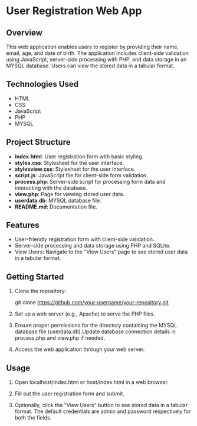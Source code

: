 # User Registration Web App

## Overview

This web application enables users to register by providing their name, email, age, and date of birth. The application includes client-side validation using JavaScript, server-side processing with PHP, and data storage in an MYSQL database. Users can view the stored data in a tabular format.

## Technologies Used

- HTML
- CSS
- JavaScript
- PHP
- MYSQL

## Project Structure

- **index.html**: User registration form with basic styling.
- **styles.css**: Stylesheet for the user interface.
- **stylesview.css**: Stylesheet for the user interface.
- **script.js**: JavaScript file for client-side form validation.
- **process.php**: Server-side script for processing form data and interacting with the database.
- **view.php**: Page for viewing stored user data.
- **userdata.db**: MYSQL database file.
- **README.md**: Documentation file.

## Features

- User-friendly registration form with client-side validation.
- Server-side processing and data storage using PHP and SQLite.
- View Users: Navigate to the "View Users" page to see stored user data in a tabular format.

## Getting Started

1. Clone the repository:

   git clone https://github.com/your-username/your-repository.git

2. Set up a web server (e.g., Apache) to serve the PHP files.

3. Ensure proper permissions for the directory containing the MYSQL database file (userdata.db).Update database connection details in process.php and view.php if needed.

4. Access the web application through your web server.

## Usage

1. Open localhost/index.html or host/index.html in a web browser.

2. Fill out the user registration form and submit.

3. Optionally, click the "View Users" button to see stored data in a tabular format. The default credentials are admin and password respectively for both the fields.





